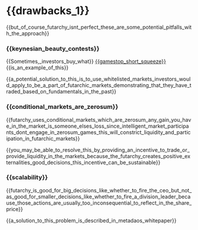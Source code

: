 # {{drawbacks_1}}
{{but_of_course_futarchy_isnt_perfect_these_are_some_potential_pitfalls_with_the_approach}}

### {{keynesian_beauty_contests}}
{{Sometimes,_investors_buy_what}} [{{gamestop_short_squeeze}}](https://en.wikipedia.org/wiki/GameStop\_short\_squeeze) {{is_an_example_of_this}}

{{a_potential_solution_to_this_is_to_use_whitelisted_markets_investors_would_apply_to_be_a_part_of_futarchic_markets_demonstrating_that_they_have_traded_based_on_fundamentals_in_the_past}}

### {{conditional_markets_are_zerosum}}
{{futarchy_uses_conditional_markets_which_are_zerosum_any_gain_you_have_in_the_market_is_someone_elses_loss_since_intelligent_market_participants_dont_engage_in_zerosum_games_this_will_constrict_liquidity_and_participation_in_futarchic_markets}}

{{you_may_be_able_to_resolve_this_by_providing_an_incentive_to_trade_or_provide_liquidity_in_the_markets_because_the_futarchy_creates_positive_externalities_good_decisions_this_incentive_can_be_sustainable}}

### {{scalability}}
{{futarchy_is_good_for_big_decisions_like_whether_to_fire_the_ceo_but_not_as_good_for_smaller_decisions_like_whether_to_fire_a_division_leader_because_those_actions_are_usually_too_inconsequential_to_reflect_in_the_share_price}}

{{a_solution_to_this_problem_is_described_in_metadaos_whitepaper}}
